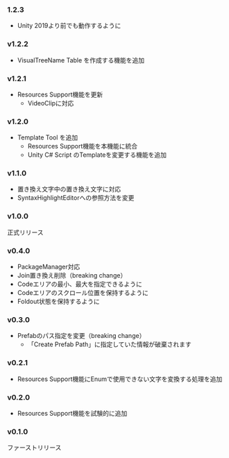 ### 1.2.3

- Unity 2019より前でも動作するように

### v1.2.2

- VisualTreeName Table を作成する機能を追加

### v1.2.1

- Resources Support機能を更新
    - VideoClipに対応

### v1.2.0

- Template Tool を追加
    - Resources Support機能を本機能に統合
    - Unity C# Script のTemplateを変更する機能を追加

### v1.1.0

- 置き換え文字中の置き換え文字に対応
- SyntaxHighlightEditorへの参照方法を変更

### v1.0.0

正式リリース

### v0.4.0

- PackageManager対応
- Join置き換え削除（breaking change）
- Codeエリアの最小、最大を指定できるように
- Codeエリアのスクロール位置を保持するように
- Foldout状態を保持するように

### v0.3.0

- Prefabのパス指定を変更（breaking change）
  - 「Create Prefab Path」に指定していた情報が破棄されます

### v0.2.1

- Resources Support機能にEnumで使用できない文字を変換する処理を追加

### v0.2.0

- Resources Support機能を試験的に追加

### v0.1.0

ファーストリリース